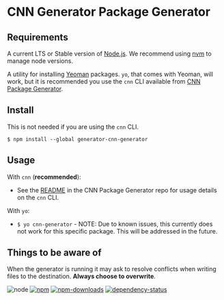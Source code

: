 # CNN Generator Package Generator

## Requirements

A current LTS or Stable version of [Node.js](https://nodejs.org).  We recommend
using [nvm](https://github.com/creationix/nvm#readme) to manage node versions.

A utility for installing [Yeoman](http://yeoman.io/) packages.  `yo`, that comes
with Yeoman, will work, but it is recommended you use the `cnn` CLI available
from [CNN Package Generator](https://github.com/cnnlabs/cnn-package-generator#readme).


## Install

This is not needed if you are using the `cnn` CLI.

```shell
$ npm install --global generator-cnn-generator
```


## Usage

With `cnn` (**recommended**):
- See the [README](https://github.com/cnnlabs/cnn-package-generator#readme) in
  the CNN Package Generator repo for usage details on the `cnn` CLI.

With `yo`:
- `$ yo cnn-generator` - NOTE: Due to known issues, this currently does not work
  for this specific package.  This will be addressed in the future.


## Things to be aware of

When the generator is running it may ask to resolve conflicts when writing files
to the destination.  **Always choose to overwrite**.



![node](https://img.shields.io/node/v/generator-cnn-generator.svg?style=flat-square)
[![npm](https://img.shields.io/npm/v/generator-cnn-generator.svg?style=flat-square)](https://www.npmjs.com/package/generator-cnn-generator)
[![npm-downloads](https://img.shields.io/npm/dm/generator-cnn-generator.svg?style=flat-square)](https://www.npmjs.com/package/generator-cnn-generator)
[![dependency-status](https://gemnasium.com/cnnlabs/generator-cnn-generator.svg)](https://gemnasium.com/cnnlabs/generator-cnn-generator)
